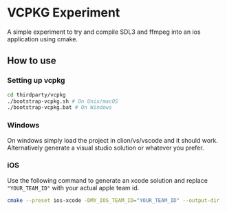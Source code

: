 # VCPKG Experiment

A simple experiment to try and compile SDL3 and ffmpeg into an ios application using cmake.

## How to use

### Setting up vcpkg
```bash
cd thirdparty/vcpkg
./bootstrap-vcpkg.sh # On Unix/macOS
./bootstrap-vcpkg.bat # On Windows
``` 

### Windows
On windows simply load the project in clion/vs/vscode and it should work. Alternatively generate a visual studio solution or whatever you prefer.

### iOS
Use the following command to generate an xcode solution and replace `"YOUR_TEAM_ID"` with your actual apple team id.
```bash
cmake --preset ios-xcode -DMY_IOS_TEAM_ID="YOUR_TEAM_ID" --output-dir ./xcode
```
